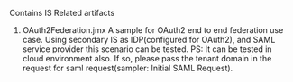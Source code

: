 Contains IS Related artifacts

1. OAuth2Federation.jmx
A sample for OAuth2 end to end federation use case. Using secondary IS as IDP(configured for OAuth2), and SAML service provider this scenario can be tested.
PS: It can be tested in cloud environment also. If so, please pass the tenant domain in the request for saml request(sampler: Initial SAML Request).
